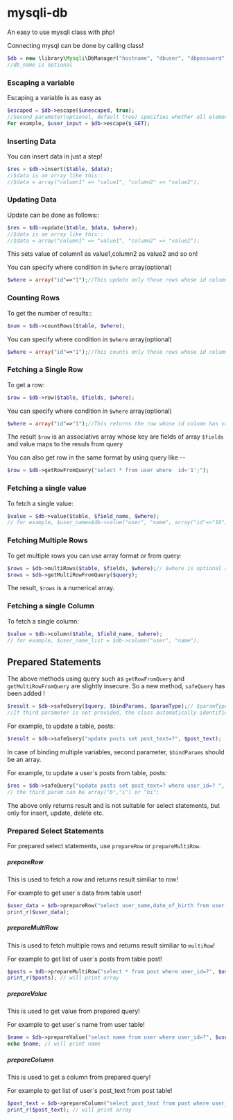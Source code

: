 mysqli-db
=========

An easy to use mysqli class with php!



Connecting mysql can be done by calling class!
```php
$db = new \library\Mysqli\DbManager("hostname", "dbuser", "dbpassword", "db_name"); 
//db_name is optional
```



### Escaping a variable
Escaping a variable is as easy as
```php
$escaped = $db->escape($unescaped, true);
//Second parameter(optional, default true) specifies whether all elements are to be escaped in case of array!
For example, $user_input = $db->escape($_GET);
``` 



### Inserting Data
You can insert data in just a step!
```php
$res = $db->insert($table, $data);
//$data is an array like this::
//$data = array("column1" => "value1", "column2" => "value2");
```    
  
   
### Updating Data   
Update can be done as follows::
```php
$res = $db->update($table, $data, $where);
//$data is an array like this::
//$data = array("column1" => "value1", "column2" => "value2"); 
```
This sets value of column1 as value1,column2 as value2 and so on!


You can specify where condition in `$where` array(optional)
```php
$where = array("id"=>"1");//This update only those rows whose id column has value 1;
```       
   
 
### Counting Rows    
To get the number of results::   
```php   
$num = $db->countRows($table, $where); 
```  
You can specify where condition in `$where` array(optional)
```php  
$where = array("id"=>"1");//This counts only those rows whose id column has value 1;
``` 


### Fetching a Single Row  
To get a row:
```php
$row = $db->row($table, $fields, $where);
```  
You can specify where condition in `$where` array(optional)
```php
$where = array("id"=>"1");//This returns the row whose id column has value 1;
```      
The result `$row` is an associative array whose key are fields of array `$fields` and value maps to the resuls from query

   
You can also get row in the same format by using query like --
```php 
$row = $db->getRowFromQuery("select * from user where  id='1';");
```  

### Fetching a single value
To fetch a single value:
```php
$value = $db->value($table, $field_name, $where);
// for example, $user_name=$db->value("user", "name", array("id"=>"10"));
```


### Fetching Multiple Rows 
To get multiple rows you can use array format or from query:
```php 
$rows = $db->multiRows($table, $fields, $where);// $where is optional as always
$rows = $db->getMultiRowFromQuery($query);
```  
The result, `$rows` is a numerical array.

### Fetching a single Column
To fetch a single column:
```php
$value = $db->column($table, $field_name, $where);
// for example, $user_name_list = $db->column("user", "name");
```



## Prepared Statements
The above methods using query such as `getRowFromQuery` and `getMultiRowFromQuery` are slightly insecure. So a new method, `safeQuery` has been added !

```php 
$result = $db->safeQuery($query, $bindParams, $paramType);// $paramType is optional!
//If third parameter is not provided, the class automatically identifies the param type!
``` 

For example, to update a table, posts: 
```php
$result = $db->safeQuery("update posts set post_text=?", $post_text); 
```

In case of binding multiple variables, second parameter, `$bindParams` should be an array.

For example, to update a user`s posts from table, posts: 
```php
$res = $db->safeQuery("update posts set post_text=? where user_id=? ", array($post_text, $user_id), "bi");
// the third param can be array("b","i") or "bi";
```


The above only returns result and is not suitable for select statements, but only for insert, update, delete etc.


### Prepared Select  Statements

For prepared select statements, use `prepareRow` or `prepareMultiRow`.


##### prepareRow
 
This is used to fetch a row and returns result similiar to row!

For example to get user`s data from table user!
```php
$user_data = $db->prepareRow("select user_name,date_of_birth from user where user_id=?", $user_id, "i");
print_r($user_data);
```



##### prepareMultiRow
 
This is used to fetch multiple rows and returns result similiar to `multiRow`!

For example to get list of user`s posts from table post!
```php
$posts = $db->prepareMultiRow("select * from post where user_id=?", $user_id, "i");
print_r($posts); // will print array
```



##### prepareValue
 
This is used to get value from prepared query!

For example to get user`s name from user table!
```php
$name = $db->prepareValue("select name from user where user_id=?", $user_id, "i");
echo $name; // will print name
```

##### prepareColumn
 
This is used to get a column from prepared query!

For example to get list of user`s post_text from post table!
```php
$post_text = $db->prepareColumn("select post_text from post where user_id=?", $user_id, "i");
print_r($post_text); // will print array
```
